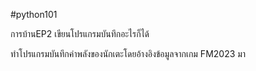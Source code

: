 #python101

การบ้านEP2 เขียนโปรแกรมบันทึกอะไรก็ได้

ทำโปรแกรมบันทึกค่าพลังของนักเตะโดยอ้างอิงข้อมูลจากเกม FM2023 มา
